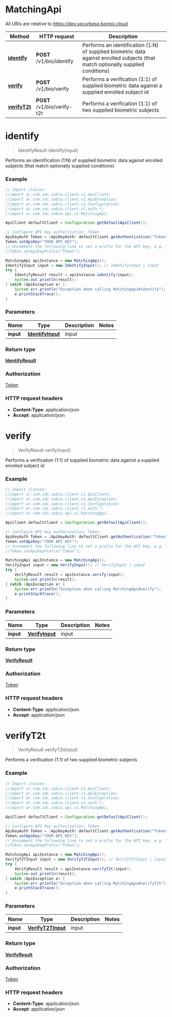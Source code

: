 # MatchingApi

All URIs are relative to *https://dev.securbase.biomix.cloud*

Method | HTTP request | Description
------------- | ------------- | -------------
[**identify**](MatchingApi.md#identify) | **POST** /v1/bio/identify | Performs an identification (1:N) of supplied biometric data against enrolled subjects (that match optionally supplied conditions)
[**verify**](MatchingApi.md#verify) | **POST** /v1/bio/verify | Performs a verification (1:1) of supplied biometric data against a supplied enrolled subject id
[**verifyT2t**](MatchingApi.md#verifyT2t) | **POST** /v1/bio/verify-t2t | Performs a verification (1:1) of two supplied biometric subjects


<a name="identify"></a>
# **identify**
> IdentifyResult identify(input)

Performs an identification (1:N) of supplied biometric data against enrolled subjects (that match optionally supplied conditions)

### Example
```java
// Import classes:
//import ar.com.sdc.sobio.client.v1.ApiClient;
//import ar.com.sdc.sobio.client.v1.ApiException;
//import ar.com.sdc.sobio.client.v1.Configuration;
//import ar.com.sdc.sobio.client.v1.auth.*;
//import ar.com.sdc.sobio.api.v1.MatchingApi;

ApiClient defaultClient = Configuration.getDefaultApiClient();

// Configure API key authorization: Token
ApiKeyAuth Token = (ApiKeyAuth) defaultClient.getAuthentication("Token");
Token.setApiKey("YOUR API KEY");
// Uncomment the following line to set a prefix for the API key, e.g. "Token" (defaults to null)
//Token.setApiKeyPrefix("Token");

MatchingApi apiInstance = new MatchingApi();
IdentifyInput input = new IdentifyInput(); // IdentifyInput | input
try {
    IdentifyResult result = apiInstance.identify(input);
    System.out.println(result);
} catch (ApiException e) {
    System.err.println("Exception when calling MatchingApi#identify");
    e.printStackTrace();
}
```

### Parameters

Name | Type | Description  | Notes
------------- | ------------- | ------------- | -------------
 **input** | [**IdentifyInput**](IdentifyInput.md)| input |

### Return type

[**IdentifyResult**](IdentifyResult.md)

### Authorization

[Token](../README.md#Token)

### HTTP request headers

 - **Content-Type**: application/json
 - **Accept**: application/json

<a name="verify"></a>
# **verify**
> VerifyResult verify(input)

Performs a verification (1:1) of supplied biometric data against a supplied enrolled subject id

### Example
```java
// Import classes:
//import ar.com.sdc.sobio.client.v1.ApiClient;
//import ar.com.sdc.sobio.client.v1.ApiException;
//import ar.com.sdc.sobio.client.v1.Configuration;
//import ar.com.sdc.sobio.client.v1.auth.*;
//import ar.com.sdc.sobio.api.v1.MatchingApi;

ApiClient defaultClient = Configuration.getDefaultApiClient();

// Configure API key authorization: Token
ApiKeyAuth Token = (ApiKeyAuth) defaultClient.getAuthentication("Token");
Token.setApiKey("YOUR API KEY");
// Uncomment the following line to set a prefix for the API key, e.g. "Token" (defaults to null)
//Token.setApiKeyPrefix("Token");

MatchingApi apiInstance = new MatchingApi();
VerifyInput input = new VerifyInput(); // VerifyInput | input
try {
    VerifyResult result = apiInstance.verify(input);
    System.out.println(result);
} catch (ApiException e) {
    System.err.println("Exception when calling MatchingApi#verify");
    e.printStackTrace();
}
```

### Parameters

Name | Type | Description  | Notes
------------- | ------------- | ------------- | -------------
 **input** | [**VerifyInput**](VerifyInput.md)| input |

### Return type

[**VerifyResult**](VerifyResult.md)

### Authorization

[Token](../README.md#Token)

### HTTP request headers

 - **Content-Type**: application/json
 - **Accept**: application/json

<a name="verifyT2t"></a>
# **verifyT2t**
> VerifyResult verifyT2t(input)

Performs a verification (1:1) of two supplied biometric subjects

### Example
```java
// Import classes:
//import ar.com.sdc.sobio.client.v1.ApiClient;
//import ar.com.sdc.sobio.client.v1.ApiException;
//import ar.com.sdc.sobio.client.v1.Configuration;
//import ar.com.sdc.sobio.client.v1.auth.*;
//import ar.com.sdc.sobio.api.v1.MatchingApi;

ApiClient defaultClient = Configuration.getDefaultApiClient();

// Configure API key authorization: Token
ApiKeyAuth Token = (ApiKeyAuth) defaultClient.getAuthentication("Token");
Token.setApiKey("YOUR API KEY");
// Uncomment the following line to set a prefix for the API key, e.g. "Token" (defaults to null)
//Token.setApiKeyPrefix("Token");

MatchingApi apiInstance = new MatchingApi();
VerifyT2TInput input = new VerifyT2TInput(); // VerifyT2TInput | input
try {
    VerifyResult result = apiInstance.verifyT2t(input);
    System.out.println(result);
} catch (ApiException e) {
    System.err.println("Exception when calling MatchingApi#verifyT2t");
    e.printStackTrace();
}
```

### Parameters

Name | Type | Description  | Notes
------------- | ------------- | ------------- | -------------
 **input** | [**VerifyT2TInput**](VerifyT2TInput.md)| input |

### Return type

[**VerifyResult**](VerifyResult.md)

### Authorization

[Token](../README.md#Token)

### HTTP request headers

 - **Content-Type**: application/json
 - **Accept**: application/json

